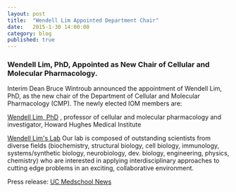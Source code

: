 ```yaml
---
layout: post
title:  "Wendell Lim Appointed Department Chair"
date:   2015-1-30 14:00:00
category: blog
published: true
---
```


### Wendell Lim, PhD, Appointed as New Chair of Cellular and Molecular Pharmacology.

Interim Dean Bruce Wintroub announced the appointment of Wendell Lim, PhD, as the new chair of the Department of Cellular and Molecular Pharmacology (CMP). 
The newly elected IOM members are:

[Wendell Lim, PhD](http://profiles.ucsf.edu/wendell.lim) , professor of cellular and molecular pharmacology and investigator, Howard Hughes Medical Institute

[Wendell Lim's Lab](http://limlab.ucsf.edu/)
 Our lab is composed of outstanding scientists from diverse fields (biochemistry, structural biology, cell biology, immunology, systems/synthetic biology, neurobiology, dev. biology, engineering, physics, chemistry) who are interested in applying interdisciplinary approaches to cutting edge problems in an exciting, collaborative environment.

Press release: [UC Medschool News](http://medschool.ucsf.edu/wendell-lim-phd-appointed-new-chair-cellular-and-molecular-pharmacology)

